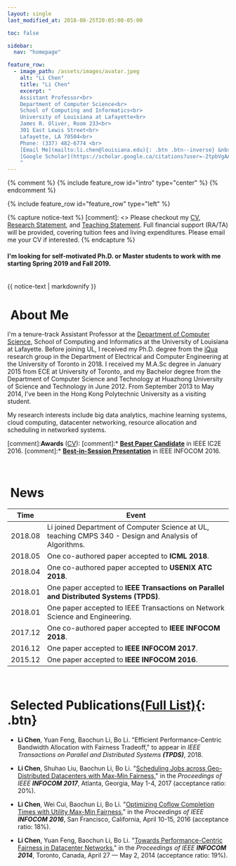 ```yaml
---
layout: single
last_modified_at: 2018-08-25T20:05:00-05:00

toc: false

sidebar:
  nav: "homepage"

feature_row:
  - image_path: /assets/images/avatar.jpeg
    alt: "Li Chen"
    title: "Li Chen"
    excerpt: "
    Assistant Professor<br>
    Department of Computer Science<br>
    School of Computing and Informatics<br>
    University of Louisiana at Lafayette<br>
    James R. Oliver, Room 233<br>
    301 East Lewis Street<br>
    Lafayette, LA 70504<br>
    Phone: (337) 482-6774 <br>
    [Email Me](mailto:li.chen@louisiana.edu){: .btn .btn--inverse} &nbsp;
    [Google Scholar](https://scholar.google.ca/citations?user=-2tpbVgAAAAJ&hl=zh-CN&citsig=AMstHGSNmAVMw8evMrAM4EHoX6svuzxzxQ){: .btn .btn--inverse}
    "
---
```



{% comment %}
{% include feature_row id="intro" type="center" %}
{% endcomment %}

{% include feature_row id="feature_row" type="left" %}


{% capture notice-text %}
[comment]: <> Please checkout my [CV](/assets/docs/CV.pdf), [Research Statement](/assets/docs/research_statement.pdf), and [Teaching Statement](/assets/docs/teaching_statement.pdf).
Full financial support (RA/TA) will be provided, covering tuition fees and living expenditures. Please email me your CV if interested.
{% endcapture %}

<div class="notice--success">
<h4>I'm looking for self-motivated Ph.D. or Master students to work with me starting Spring 2019 and Fall 2019.
 </h4>
<br>
{{ notice-text | markdownify }}
</div>

# <i class="fa fa-microchip fa-fw"></i>&nbsp;About Me

I'm a tenure-track Assistant Professor at the <a href="https://computing.louisiana.edu">Department of Computer Science</a>, School of Computing and Informatics at the University of Louisiana at Lafayette. 
Before joining UL, I received my Ph.D. degree from the [iQua](http://iqua.ece.toronto.edu) research group in the Department of Electrical and Computer Engineering at the University of Toronto in 2018. I received my M.A.Sc degree in January 2015 from ECE at University of Toronto, and my Bachelor degree from the Department of Computer Science and Technology at Huazhong University of Science and Technology in June 2012. From September 2013 to May 2014, I've been in the Hong Kong Polytechnic University as a visiting student. 

My research interests include big data analytics, machine learning systems, cloud computing, datacenter networking, resource allocation and scheduling in networked systems.

[comment]:**Awards** ([CV](/assets/docs/CV.pdf)): 
[comment]:* [**Best Paper Candidate**](http://conferences.computer.org/IC2E/2016/program.htm) in IEEE IC2E 2016.
[comment]:* [**Best-in-Session Presentation**](http://infocom2016.ieee-infocom.org/program/main-technical-program) in IEEE INFOCOM 2016.


<br>

# <i class="fa fa-newspaper fa-fw"></i>&nbsp;News

| Time  | Event |
|-------|-------|
|2018.08| Li joined Department of Computer Science at UL, teaching CMPS 340 - Design and Analysis of Algorithms.|
|2018.05| One co-authored paper accepted to **ICML 2018**.|
|2018.04| One co-authored paper accepted to **USENIX ATC 2018**.|
|2018.01| One paper accepted to **IEEE Transactions on Parallel and Distributed Systems (TPDS)**.|
|2018.01| One paper accepted to IEEE Transactions on Network Science and Engineering.|
|2017.12| One co-authored paper accepted to **IEEE INFOCOM 2018**.|
|2016.12| One paper accepted to **IEEE INFOCOM 2017**.|
|2015.12| One paper accepted to **IEEE INFOCOM 2016**.|

<br>


# <i class="fa fa-book fa-fw"></i>&nbsp;Selected Publications[(Full List)](/publications){: .btn}

+ **Li Chen**, Yuan Feng, Baochun Li, Bo Li. "Efficient Performance-Centric Bandwidth Allocation with Fairness Tradeoff," to appear in *IEEE Transactions on Parallel and Distributed Systems* ***(TPDS)***, 2018.

+ **Li Chen**, Shuhao Liu, Baochun Li, Bo Li. "[Scheduling Jobs across Geo-Distributed Datacenters with Max-Min Fairness](http://iqua.ece.toronto.edu/papers/lchen-infocom17.pdf)," in the *Proceedings of IEEE* ***INFOCOM 2017***, Atlanta, Georgia, May 1-4, 2017 (acceptance ratio: 20%).

+ **Li Chen**, Wei Cui, Baochun Li, Bo Li. "[Optimizing Coflow Completion Times with Utility Max-Min Fairness](http://iqua.ece.toronto.edu/papers/lchen-infocom16.pdf),” in the *Proceedings of IEEE* ***INFOCOM 2016***, San Francisco, California, April 10-15, 2016 (acceptance ratio: 18%).

+ **Li Chen**, Yuan Feng, Baochun Li, Bo Li. "[Towards Performance-Centric Fairness in Datacenter Networks](http://iqua.ece.toronto.edu/papers/lchen-infocom14.pdf)," in the *Proceedings of IEEE* ***INFOCOM 2014***, Toronto, Canada, April 27 — May 2, 2014 (acceptance ratio: 19%).
